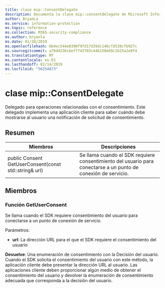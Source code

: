 ```yaml
---
title: clase mip::ConsentDelegate
description: Documenta la clase mip::consentdelegate de Microsoft Information Protection (MIP) SDK.
author: BryanLa
ms.service: information-protection
ms.topic: reference
ms.collection: M365-security-compliance
ms.author: bryanla
ms.date: 01/28/2019
ms.openlocfilehash: 6b4ec544e0390f9fd17d39dc146cfd538cfb927c
ms.sourcegitcommit: a78d4236cbeff743703c44b150e69c1625a2e9f4
ms.translationtype: MT
ms.contentlocale: es-ES
ms.lasthandoff: 02/14/2019
ms.locfileid: "56254873"
---
```

# <a name="class-mipconsentdelegate"></a>clase mip::ConsentDelegate 
Delegado para operaciones relacionadas con el consentimiento.
Este delegado implementa una aplicación cliente para saber cuándo debe mostrarse al usuario una notificación de solicitud de consentimiento.
  
## <a name="summary"></a>Resumen
 Miembros                        | Descripciones                                
--------------------------------|---------------------------------------------
public Consent GetUserConsent(const std::string& url)  |  Se llama cuando el SDK requiere consentimiento del usuario para conectarse a un punto de conexión de servicio.
  
## <a name="members"></a>Miembros
  
### <a name="getuserconsent-function"></a>Función GetUserConsent
Se llama cuando el SDK requiere consentimiento del usuario para conectarse a un punto de conexión de servicio.

Parámetros:  
* **url**: La dirección URL para el que el SDK requiere el consentimiento del usuario



  
**Devuelve**: Una enumeración de consentimiento con la Decisión del usuario.
Cuando el SDK solicita el consentimiento del usuario con este método, la aplicación cliente debe presentar la dirección URL al usuario. Las aplicaciones cliente deben proporcionar algún medio de obtener el consentimiento del usuario y devolver la enumeración de consentimiento adecuada que corresponda a la decisión del usuario.
